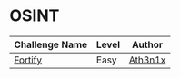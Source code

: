 # OSINT

| Challenge Name           |  Level    | Author                                        	      | 
|--------------------------|-----------|------------------------------------------------------| 
| [Fortify](Fortify.md)| Easy   | [Ath3n1x](https://twitter.com/Ath3n1x)       | 

